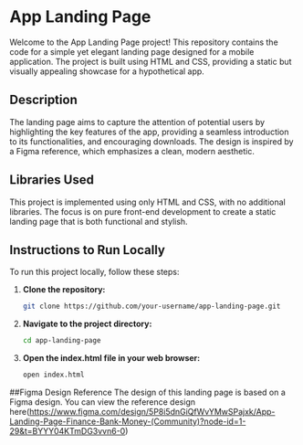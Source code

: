 # App Landing Page

Welcome to the App Landing Page project! This repository contains the code for a simple yet elegant landing page designed for a mobile application. The project is built using HTML and CSS, providing a static but visually appealing showcase for a hypothetical app.

## Description

The landing page aims to capture the attention of potential users by highlighting the key features of the app, providing a seamless introduction to its functionalities, and encouraging downloads. The design is inspired by a Figma reference, which emphasizes a clean, modern aesthetic.

## Libraries Used

This project is implemented using only HTML and CSS, with no additional libraries. The focus is on pure front-end development to create a static landing page that is both functional and stylish.

## Instructions to Run Locally

To run this project locally, follow these steps:

1. **Clone the repository:**
   ```bash
   git clone https://github.com/your-username/app-landing-page.git
2. **Navigate to the project directory:**
   ```bash
   cd app-landing-page
3. **Open the index.html file in your web browser:**
   ```bash
   open index.html


##Figma Design Reference
The design of this landing page is based on a Figma design. You can view the reference design here(https://www.figma.com/design/5P8i5dnGiQfWvYMwSPajxk/App-Landing-Page-Finance-Bank-Money-(Community)?node-id=1-29&t=BYYY04KTmDG3vvn6-0)
